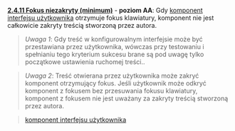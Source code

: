 [**2.4.11 Fokus niezakryty (minimum)**](https://wcag.lepszyweb.pl/#focus-not-obscured-minimum) - **poziom AA**: Gdy <a href="#" data-toggle="tooltip" data-original-title="{{site.data.glossary.komponent_interfejsu_uzytkownika | strip_html | replace: '*', ''}}">komponent interfejsu użytkownika</a> otrzymuje fokus klawiatury, komponent nie jest całkowicie zakryty treścią stworzoną przez autora.

> *Uwaga 1*: Gdy treść w konfigurowalnym interfejsie może być przestawiana przez użytkownika, wówczas przy testowaniu i spełnianiu tego kryterium sukcesu brane są pod uwagę tylko początkowe ustawienia ruchomej treści..

> *Uwaga 2*: Treść otwierana przez użytkownika może zakryć komponent otrzymujący fokus. Jeśli użytkownik może odkryć komponent z fokusem bez przesuwania fokusu klawiatury, komponent z fokusem nie jest uważany za zakryty treścią stworzoną przez autora.
  
> <a href="#" data-toggle="tooltip" data-original-title="{{site.data.glossary.komponent_interfejsu_uzytkownika | strip_html | replace: '*', ''}}">komponent interfejsu użytkownika</a>

